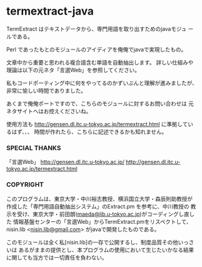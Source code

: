# termextract-java
 TermExtract はテキストデータから、専門用語を取り出すためのjavaモジュ
  ールである。

 Perl であったもとのモジュールのアイディアを俺俺でjavaで実現したもの。
 
 文章中から重要と思われる複合語含む単語を自動抽出します。
 詳しい仕組みや理論は以下の元ネタ「言選Web」を参照してください。

 私もコードポーティング中に何をやってるのかずいぶんと理解が進みましたが、
非常に愉しい時間でありました。
 
 あくまで俺俺ポートですので、こちらのモジュールに対するお問い合わせは
元ネタサイトへはお控えくださいね。

 使用方法も http://gensen.dl.itc.u-tokyo.ac.jp/termextract.html に準拠しているはず、、、
時間が作れたら、こちらに記述できるかも知れません。


### SPECIAL THANKS
「言選Web」
http://gensen.dl.itc.u-tokyo.ac.jp/
http://gensen.dl.itc.u-tokyo.ac.jp/termextract.html


### COPYRIGHT

 このプログラムは、東京大学・中川裕志教授、横浜国立大学・森辰則助教授が
 作成した「専門用語自動抽出システム」のExtract.pm  を参考に、中川教授の
 教示を受け、東京大学・前田朗(maeda@lib.u-tokyo.ac.jp)がコーディングし直した
 情報基盤センターの「言選Web」からTermExtract.pmをリスペクトして、
 nisin.lib &lt;nisin.lib@gmail.com&gt; がjavaで開発したものである。

 このモジュールは全く私[nisin.lib]の一存で公開するし、制度品質その他いっさいは
あるがままの提供とし、本プログラムの使用において生じたいかなる結果
に関しても当方では一切責任を負わない。
